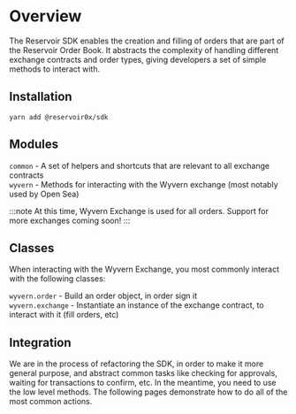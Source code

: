 # Overview

The Reservoir SDK enables the creation and filling of orders that are part of the Reservoir Order Book. It abstracts the complexity of handling different exchange contracts and order types, giving developers a set of simple methods to interact with. 

## Installation

```
yarn add @reservoir0x/sdk
```

## Modules

`common` - A set of helpers and shortcuts that are relevant to all exchange contracts  
`wyvern` - Methods for interacting with the Wyvern exchange (most notably used by Open Sea)

:::note
At this time, Wyvern Exchange is used for all orders. Support for more exchanges coming soon!
:::

## Classes

When interacting with the Wyvern Exchange, you most commonly interact with the following classes:

`wyvern.order` - Build an order object, in order sign it  
`wyvern.exchange` - Instantiate an instance of the exchange contract, to interact with it (fill orders, etc)


## Integration

We are in the process of refactoring the SDK, in order to make it more general purpose, and abstract common tasks like checking for approvals, waiting for transactions to confirm, etc. In the meantime, you need to use the low level methods. The following pages demonstrate how to do all of the most common actions.



